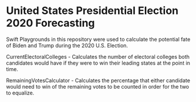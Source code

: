 # United States Presidential Election 2020 Forecasting

Swift Playgrounds in this repository were used to calculate the potential fate of Biden and Trump during the 2020 U.S. Election.

CurrentElectoralColleges - Calculates the number of electoral colleges both candidates would have if they were to win their leading states at the point in time.

RemainingVotesCalculator - Calculates the percentage that either candidate would need to win of the remaining votes to be counted in order for the two to equalize.
